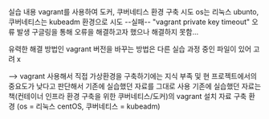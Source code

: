 실습 내용
vagrant를 사용하여 도커, 쿠버네티스 환경 구축 시도
os는 리눅스 ubunto, 쿠버네티스는 kubeadm 환경으로 시도
--실패--
"vagrant private key timeout" 오류 발생
구글링을 통해 오류을 해결하고자 했으나 해결하지 못함...

유력한 해결 방법인 vagrant 버전을 바꾸는 방법은 다른 실습 과정 중인 파일이 있어 고려 x  

-->
vagrant 사용해서 직접 가상환경을 구축하기에는 지식 부족 및 현 프로젝트에서의 중요도가 낮다고 판단해서 기존에 실습했던 자료를 그대로 사용
기존에 실습했던 자료는 책(컨테이너 인프라 환경 구축을 위한 쿠버네티스/도커)의 vagrant 설치 자료
구축 환경 (os = 리눅스 centOS, 쿠버네티스 = kubeadm)